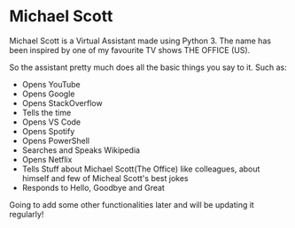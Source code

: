 # Michael Scott
 Michael Scott is a Virtual Assistant made using Python 3. The name has been inspired by one of my favourite TV shows THE OFFICE (US).

So the assistant pretty much does all the basic things you say to it. Such as:
- Opens YouTube
- Opens Google
- Opens StackOverflow
- Tells the time
- Opens VS Code
- Opens Spotify 
- Opens PowerShell
- Searches and Speaks Wikipedia
- Opens Netflix
- Tells Stuff about Michael Scott(The Office) like colleagues, about himself and few of Micheal Scott's best jokes
- Responds to Hello, Goodbye and Great

Going to add some other functionalities later and will be updating it regularly! 
